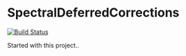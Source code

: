# SpectralDeferredCorrections

[![Build Status](https://github.com/lisawim/SpectralDeferredCorrections.jl/actions/workflows/CI.yml/badge.svg?branch=main)](https://github.com/lisawim/SpectralDeferredCorrections.jl/actions/workflows/CI.yml?query=branch%3Amain)

Started with this project..
